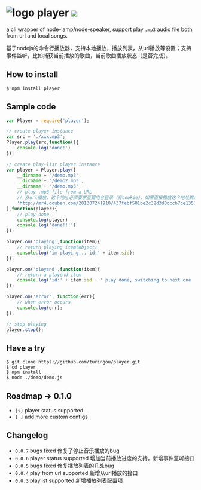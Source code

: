 # ![logo](http://ww2.sinaimg.cn/large/61ff0de3gw1e6xuxefgj1j200u00ugld.jpg) player ![](https://badge.fury.io/js/player.png)

a cli wrapper of node-lamp/node-speaker, support play `.mp3` audio file both from url and local songs. 

基于nodejs的命令行播放器，支持本地播放，播放列表，从url播放等设置；支持事件监听，比如捕获当前播放的歌曲，当前歌曲播放状态（是否完成）。

## How to install

````
$ npm install player
````

## Sample code

````javascript
var Player = require('player');

// create player instance
var src = './xxx.mp3';
Player.play(src,function(){
    console.log('done!')
});

// create play-list player instance
var player = Player.play([
    __dirname + '/demo.mp3',
    __dirname + '/demo2.mp3',
    __dirname + '/demo.mp3',
    // play .mp3 file from a URL
    // 从url播放，这个地址必须要求豆瓣电台登录（有cookie），如果直接播放这个地址跳出说明返回失败，请先在web版豆瓣电台上登录。然后执行demo
    'http://mr4.douban.com/201307241910/437febf501be2c32d3d0cccb7ce1353d/view/song/small/p1949332.mp3'
],function(player){
    // play done
    console.log(player)
    console.log('done!!!')
});

player.on('playing',function(item){
    // return playing item(object)
    console.log('im playing... id:' + item.sid);
});

player.on('playend',function(item){
    // return a playend item
    console.log('id:' + item.sid + ' play done, switching to next one ...');
});

player.on('error', function(err){
    // when error occurs
    console.log(err);
});

// stop playing
player.stop();
````

## Have a try

````
$ git clone https://github.com/turingou/player.git
$ cd player
$ npm install
$ node ./demo/demo.js
````

## Roadmap -> 0.1.0

- `[√]` player status supported
- `[ ]` add more custom configs

## Changelog

- `0.0.7` bugs fixed 修复了停止音乐播放的bug
- `0.0.6` player status supported 增加当前播放进度的支持，新增事件监听接口
- `0.0.5` bugs fixed 修复播放列表的几处bug
- `0.0.4` play from url supported 新增从url播放的接口
- `0.0.3` playlist supported 新增播放列表配置项